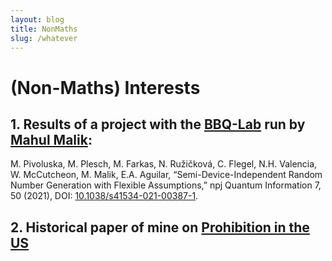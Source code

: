 ```yaml
---
layout: blog
title: NonMaths
slug: /whatever
---
```


# (Non-Maths) Interests 

## 1. Results of a project with the [BBQ-Lab](https://bbqlab.org/) run by [Mahul Malik](https://mehulmalik.com/):
M. Pivoluska, M. Plesch, M. Farkas, N. Ružičková, C. Flegel, N.H. Valencia, W. McCutcheon, M. Malik, E.A. Aguilar, “Semi-Device-Independent Random Number Generation with Flexible Assumptions,” npj Quantum Information 7, 50 (2021), DOI: [10.1038/s41534-021-00387-1](https://www.nature.com/articles/s41534-021-00387-1).

## 2. Historical paper of mine on [Prohibition in the US](/Seminararbeit.pdf)


